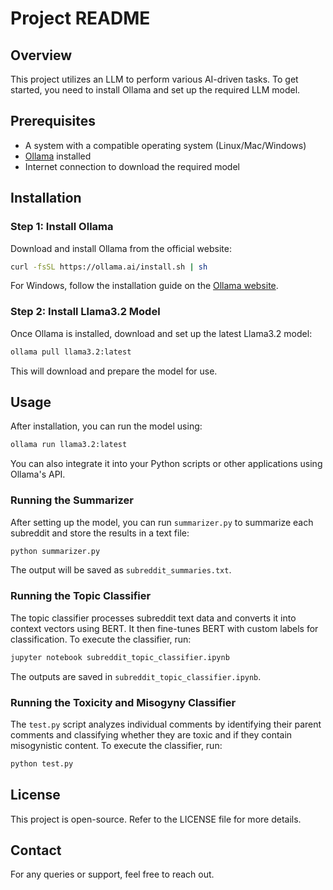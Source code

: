 # Project README

## Overview
This project utilizes an LLM to perform various AI-driven tasks. To get started, you need to install Ollama and set up the required LLM model.

## Prerequisites
- A system with a compatible operating system (Linux/Mac/Windows)
- [Ollama](https://ollama.ai) installed
- Internet connection to download the required model

## Installation

### Step 1: Install Ollama
Download and install Ollama from the official website:

```sh
curl -fsSL https://ollama.ai/install.sh | sh
```

For Windows, follow the installation guide on the [Ollama website](https://ollama.ai).

### Step 2: Install Llama3.2 Model
Once Ollama is installed, download and set up the latest Llama3.2 model:

```sh
ollama pull llama3.2:latest
```

This will download and prepare the model for use.

## Usage
After installation, you can run the model using:

```sh
ollama run llama3.2:latest
```

You can also integrate it into your Python scripts or other applications using Ollama's API.

### Running the Summarizer
After setting up the model, you can run `summarizer.py` to summarize each subreddit and store the results in a text file:

```sh
python summarizer.py
```

The output will be saved as `subreddit_summaries.txt`.

### Running the Topic Classifier
The topic classifier processes subreddit text data and converts it into context vectors using BERT. It then fine-tunes BERT with custom labels for classification. To execute the classifier, run:

```sh
jupyter notebook subreddit_topic_classifier.ipynb
```

The outputs are saved in `subreddit_topic_classifier.ipynb`.

### Running the Toxicity and Misogyny Classifier
The `test.py` script analyzes individual comments by identifying their parent comments and classifying whether they are toxic and if they contain misogynistic content. To execute the classifier, run:

```sh
python test.py
```

## License
This project is open-source. Refer to the LICENSE file for more details.

## Contact
For any queries or support, feel free to reach out.
